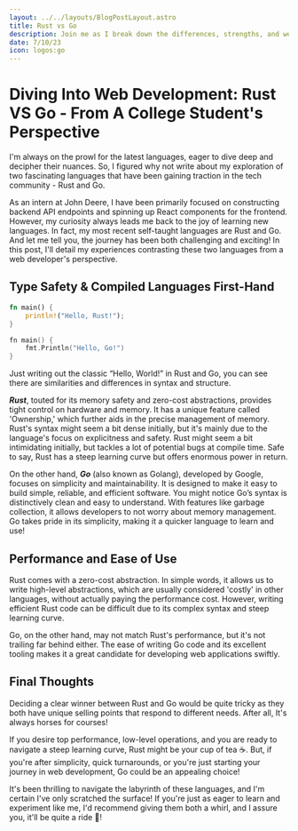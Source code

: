```yaml
---
layout: ../../layouts/BlogPostLayout.astro
title: Rust vs Go
description: Join me as I break down the differences, strengths, and weaknesses of two popular programming languages - Rust and Go. Whether you're a beginner or a seasoned developer, this post will provide valuable insights.
date: 7/10/23
icon: logos:go
---
```

# Diving Into Web Development: Rust VS Go - From A College Student's Perspective

I'm always on the prowl for the latest languages, eager to dive deep and decipher their nuances. So, I figured why not write about my exploration of two fascinating languages that have been gaining traction in the tech community - Rust and Go.

As an intern at John Deere, I have been primarily focused on constructing backend API endpoints and spinning up React components for the frontend. However, my curiosity always leads me back to the joy of learning new languages. In fact, my most recent self-taught languages are Rust and Go. And let me tell you, the journey has been both challenging and exciting! In this post, I'll detail my experiences contrasting these two languages from a web developer's perspective.

## Type Safety & Compiled Languages First-Hand

```rust
fn main() {
	println!("Hello, Rust!");
}
```
```go
fn main() {
	fmt.Println("Hello, Go!")
}
```
Just writing out the classic “Hello, World!” in Rust and Go, you can see there are similarities and differences in syntax and structure.

**_Rust_**, touted for its memory safety and zero-cost abstractions, provides tight control on hardware and memory. It has a unique feature called 'Ownership,' which further aids in the precise management of memory. Rust's syntax might seem a bit dense initially, but it's mainly due to the language's focus on explicitness and safety. Rust might seem a bit intimidating initially, but tackles a lot of potential bugs at compile time. Safe to say, Rust has a steep learning curve but offers enormous power in return.

On the other hand, **_Go_** (also known as Golang), developed by Google, focuses on simplicity and maintainability. It is designed to make it easy to build simple, reliable, and efficient software. You might notice Go’s syntax is distinctively clean and easy to understand. With features like garbage collection, it allows developers to not worry about memory management. Go takes pride in its simplicity, making it a quicker language to learn and use!

## Performance and Ease of Use

Rust comes with a zero-cost abstraction. In simple words, it allows us to write high-level abstractions, which are usually considered 'costly' in other languages, without actually paying the performance cost. However, writing efficient Rust code can be difficult due to its complex syntax and steep learning curve.

Go, on the other hand, may not match Rust's performance, but it's not trailing far behind either. The ease of writing Go code and its excellent tooling makes it a great candidate for developing web applications swiftly.

## Final Thoughts

Deciding a clear winner between Rust and Go would be quite tricky as they both have unique selling points that respond to different needs. After all, It's always horses for courses!

If you desire top performance, low-level operations, and you are ready to navigate a steep learning curve, Rust might be your cup of tea ☕. But, if you're after simplicity, quick turnarounds, or you're just starting your journey in web development, Go could be an appealing choice!

It's been thrilling to navigate the labyrinth of these languages, and I'm certain I've only scratched the surface! If you're just as eager to learn and experiment like me, I'd recommend giving them both a whirl, and I assure you, it'll be quite a ride 🎢!